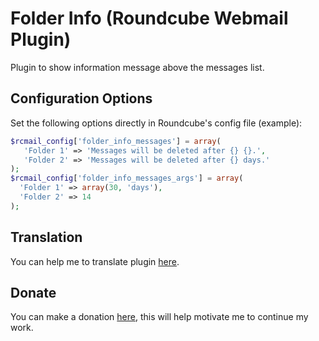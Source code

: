 Folder Info (Roundcube Webmail Plugin)
==========
Plugin to show information message above the messages list.

Configuration Options
---------------------
Set the following options directly in Roundcube's config file (example):
```php
$rcmail_config['folder_info_messages'] = array(
   'Folder 1' => 'Messages will be deleted after {} {}.',
   'Folder 2' => 'Messages will be deleted after {} days.'
);
$rcmail_config['folder_info_messages_args'] = array(
  'Folder 1' => array(30, 'days'),
  'Folder 2' => 14
);
```

Translation
-----------
You can help me to translate plugin [here](https://www.transifex.com/san4op/roundcube-folder-info-plugin/).

Donate
------
You can make a donation [here](http://yasobe.ru/na/roundcube_folder_info), this will help motivate me to continue my work.
